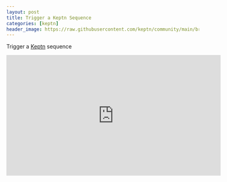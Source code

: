 ```yaml
---
layout: post
title: Trigger a Keptn Sequence
categories: [keptn]
header_image: https://raw.githubusercontent.com/keptn/community/main/branding/logos/keptn-logo-square.svg
---
```


Trigger a [Keptn](https://keptn.sh) sequence

<iframe width="560" height="315" src="https://www.youtube.com/embed/S0eumPKuAJY" title="YouTube video player" frameborder="0" allow="accelerometer; autoplay; clipboard-write; encrypted-media; gyroscope; picture-in-picture" allowfullscreen></iframe>